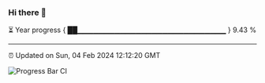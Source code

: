 ### Hi there 👋

⏳ Year progress { ██▁▁▁▁▁▁▁▁▁▁▁▁▁▁▁▁▁▁▁▁▁▁▁▁▁▁▁▁ } 9.43 %

---

⏰ Updated on Sun, 04 Feb 2024 12:12:20 GMT

![Progress Bar CI](https://github.com/Shyam-Makwana/GitHub-Actions-Demo/workflows/Progress%20Bar%20CI/badge.svg)
